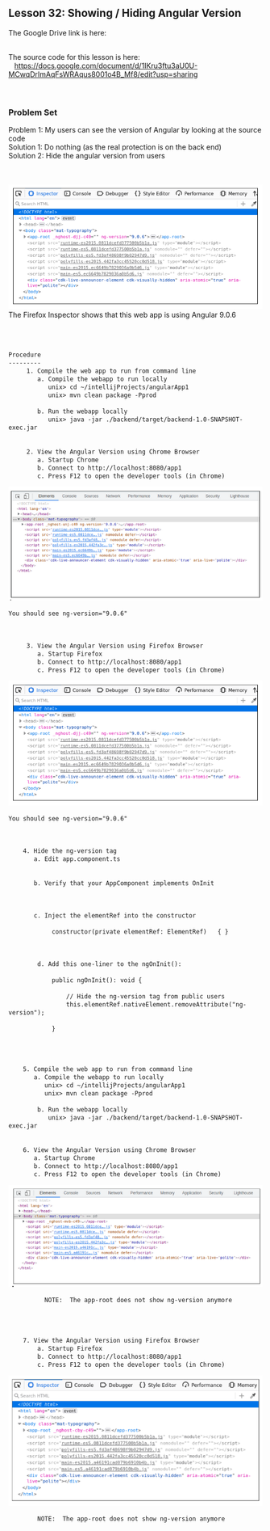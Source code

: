 Lesson 32:  Showing / Hiding Angular Version
--------------------------------------------
The Google Drive link is here:<br>
&nbsp;&nbsp;&nbsp;
      

The source code for this lesson is here:<br>
&nbsp;&nbsp;&nbsp;https://docs.google.com/document/d/1IKru3ftu3aU0U-MCwqDrImAqFsWRAqus8001o4B_Mf8/edit?usp=sharing
<br>
<br>
<br>

<h3> Problem Set </h3>
Problem 1:  My users can see the version of Angular by looking at the source code<br>
Solution 1:  Do nothing (as the real protection is on the back end)<br>
Solution 2:  Hide the angular version from users<br>


<br>
<br>

  ![](./images/lesson32_image2.png) <br>
  The Firefox Inspector shows that this web app is using Angular 9.0.6

<br>
<br>

```
Procedure
---------
     1. Compile the web app to run from command line
        a. Compile the webapp to run locally
           unix> cd ~/intellijProjects/angularApp1
           unix> mvn clean package -Pprod

        b. Run the webapp locally
           unix> java -jar ./backend/target/backend-1.0-SNAPSHOT-exec.jar


     2. View the Angular Version using Chrome Browser
        a. Startup Chrome
        b. Connect to http://localhost:8080/app1
        c. Press F12 to open the developer tools (in Chrome)

```
  ![](./images/lesson32_image1.png)
```
You should see ng-version="9.0.6"



     3. View the Angular Version using Firefox Browser
        a. Startup Firefox
        b. Connect to http://localhost:8080/app1
        c. Press F12 to open the developer tools (in Chrome)
```
![](./images/lesson32_image2.png)
```
You should see ng-version="9.0.6"



    4. Hide the ng-version tag 
       a. Edit app.component.ts


       b. Verify that your AppComponent implements OnInit



       c. Inject the elementRef into the constructor

            constructor(private elementRef: ElementRef)   { }



        d. Add this one-liner to the ngOnInit():

            public ngOnInit(): void {
            
                // Hide the ng-version tag from public users
                this.elementRef.nativeElement.removeAttribute("ng-version");
            
            }




    5. Compile the web app to run from command line
       a. Compile the webapp to run locally
          unix> cd ~/intellijProjects/angularApp1
          unix> mvn clean package -Pprod

        b. Run the webapp locally
           unix> java -jar ./backend/target/backend-1.0-SNAPSHOT-exec.jar


    6. View the Angular Version using Chrome Browser
       a. Startup Chrome
       b. Connect to http://localhost:8080/app1
       c. Press F12 to open the developer tools (in Chrome)
```
![](./images/lesson32_image3.png)
```
          NOTE:  The app-root does not show ng-version anymore




    7. View the Angular Version using Firefox Browser
        a. Startup Firefox
        b. Connect to http://localhost:8080/app1
        c. Press F12 to open the developer tools (in Chrome)
```
![](./images/lesson32_image4.png)
```
        NOTE:  The app-root does not show ng-version anymore
